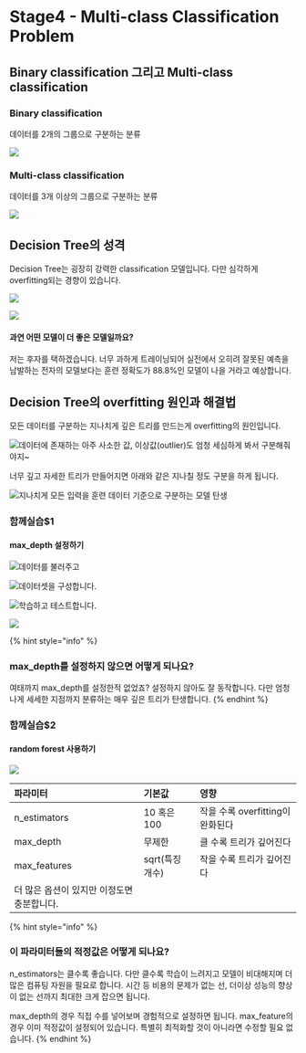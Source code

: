 # Stage4 - Multi-class Classification Problem

## Binary classification 그리고 Multi-class classification

### Binary classification

데이터를 2개의 그룹으로 구분하는 분류

![](../.gitbook/assets/image%20%28275%29.png)

### Multi-class classification

데이터를 3개 이상의 그룹으로 구분하는 분류​

![](../.gitbook/assets/image%20%28155%29.png)

## Decision Tree의 성격

Decision Tree는 굉장히 강력한 classification 모델입니다. 다만 심각하게 overfitting되는 경향이 있습니다.

![](../.gitbook/assets/image%20%28233%29.png)

![](../.gitbook/assets/image%20%28316%29.png)

#### 과연 어떤 모델이 더 좋은 모델일까요?

저는 후자를 택하겠습니다. 너무 과하게 트레이닝되어 실전에서 오히려 잘못된 예측을 남발하는 전자의 모델보다는 훈련 정확도가 88.8%인 모델이 나을 거라고 예상합니다.

## Decision Tree의 overfitting 원인과 해결법

모든 데이터를 구분하는 지나치게 깊은 트리를 만드는게 overfitting의 원인입니다.

![&#xB370;&#xC774;&#xD130;&#xC5D0; &#xC874;&#xC7AC;&#xD558;&#xB294; &#xC544;&#xC8FC; &#xC0AC;&#xC18C;&#xD55C; &#xAC12;, &#xC774;&#xC0C1;&#xAC12;\(outlier\)&#xB3C4; &#xC5C4;&#xCCAD; &#xC138;&#xC2EC;&#xD558;&#xAC8C; &#xBD10;&#xC11C; &#xAD6C;&#xBD84;&#xD574;&#xC918;&#xC57C;&#xC9C0;~](../.gitbook/assets/image%20%28269%29.png)

너무 깊고 자세한 트리가 만들어지면 아래와 같은 지나칠 정도 구분을 하게 됩니다.

![&#xC9C0;&#xB098;&#xCE58;&#xAC8C; &#xBAA8;&#xB4E0; &#xC785;&#xB825;&#xC744; &#xD6C8;&#xB828; &#xB370;&#xC774;&#xD130; &#xAE30;&#xC900;&#xC73C;&#xB85C; &#xAD6C;&#xBD84;&#xD558;&#xB294; &#xBAA8;&#xB378; &#xD0C4;&#xC0DD;](../.gitbook/assets/image%20%28313%29.png)

### 함께실습$1

#### max\_depth 설정하기

![&#xB370;&#xC774;&#xD130;&#xB97C; &#xBD88;&#xB7EC;&#xC8FC;&#xACE0;](../.gitbook/assets/image%20%28340%29.png)

![&#xB370;&#xC774;&#xD130;&#xC14B;&#xC744; &#xAD6C;&#xC131;&#xD569;&#xB2C8;&#xB2E4;.](../.gitbook/assets/image%20%28389%29.png)

![&#xD559;&#xC2B5;&#xD558;&#xACE0; &#xD14C;&#xC2A4;&#xD2B8;&#xD569;&#xB2C8;&#xB2E4;.](../.gitbook/assets/image%20%28157%29.png)

![](../.gitbook/assets/image%20%2863%29.png)

{% hint style="info" %}
### max\_depth를 설정하지 않으면 어떻게 되나요?

여태까지 max\_depth를 설정한적 없었죠? 설정하지 않아도 잘 동작합니다. 다만 엄청나게 세세한 지점까지 분류하는 매우 깊은 트리가 탄생합니다.
{% endhint %}

### 함께실습$2

#### random forest 사용하기

![](../.gitbook/assets/image%20%28359%29.png)

| 파라미터 | 기본값 | 영향 |
| :--- | :--- | :--- |
| n\_estimators | 10 혹은 100 | 작을 수록 overfitting이 완화된다 |
| max\_depth | 무제한 | 클 수록 트리가 깊어진다 |
| max\_features | sqrt\(특징 개수\) | 작을 수록 트리가 깊어진다 |
| 더 많은 옵션이 있지만 이정도면 충분합니다. |  |  |

{% hint style="info" %}
### 이 파라미터들의 적정값은 어떻게 되나요?

n\_estimators는 클수록 좋습니다. 다만 클수록 학습이 느려지고 모델이 비대해지며 더 많은 컴퓨팅 자원을 필요로 합니다. 시간 등 비용의 문제가 없는 선, 더이상 성능의 향상이 없는 선까지 최대한 크게 잡으면 됩니다.

max\_depth의 경우 직접 수를 넣어보며 경험적으로 설정하면 됩니다. max\_feature의 경우 이미 적정값이 설정되어 있습니다. 특별히 최적화할 것이 아니라면 수정할 필요 없습니다.
{% endhint %}


